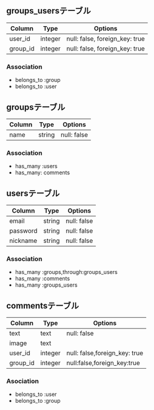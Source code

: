 
## groups_usersテーブル

|Column|Type|Options|
|------|----|-------|
|user_id|integer|null: false, foreign_key: true|
|group_id|integer|null: false, foreign_key: true|

### Association
- belongs_to :group
- belongs_to :user

## groupsテーブル

|Column|Type|Options|
|------|----|-------|
|name|string|null: false|

### Association
- has_many :users
- has_many: comments

## usersテーブル
|Column|Type|Options|
|------|----|-------|
|email|string|null: false|
|password|string|null: false|
|nickname|string|null: false|
### Association
- has_many :groups,through:groups_users
- has_many :comments
- has_many :groups_users

## commentsテーブル
|Column|Type|Options|
|------|----|-------|
|text|text|null: false|
|image|text|
|user_id|integer|null: false,foreign_key: true|
|group_id|integer|null:false,foreign_key:true|


### Asociation
- belongs_to :user
- belongs_to :group